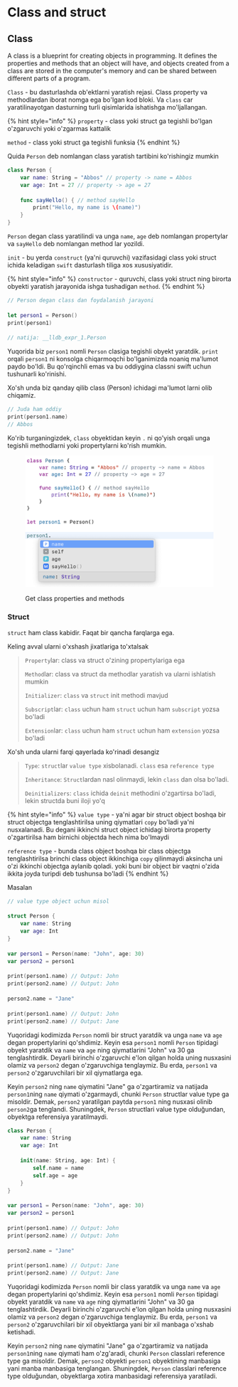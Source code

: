 # Class and struct

## Class

A class is a blueprint for creating objects in programming. It defines the properties and methods that an object will have, and objects created from a class are stored in the computer's memory and can be shared between different parts of a program.

`Class` - bu dasturlashda ob'ektlarni yaratish rejasi. Class property va methodlardan iborat nomga ega bo'lgan kod bloki. Va `class` car yaratilinayotgan dasturning turli qisimlarida ishatishga mo'ljallangan.

{% hint style="info" %}
`property` - class yoki struct ga tegishli bo'lgan o'zgaruvchi yoki o'zgarmas kattalik

`method` - class yoki struct ga tegishli funksia
{% endhint %}

Quida `Person` deb nomlangan class yaratish tartibini ko'rishingiz mumkin

```swift
class Person {
    var name: String = "Abbos" // property -> name = Abbos
    var age: Int = 27 // property -> age = 27
    
    func sayHello() { // method sayHello
        print("Hello, my name is \(name)")
    }
}
```

`Person` degan class yaratilindi va unga `name`, `age` deb nomlangan propertylar va `sayHello` deb nomlangan method lar yozildi.

`init` - bu yerda `construct` (ya'ni quruvchi) vazifasidagi class yoki struct ichida keladigan `swift` dasturlash tiliga xos xususiyatidir.

{% hint style="info" %}
`constructor` - quruvchi, class yoki struct ning birorta obyekti yaratish jarayonida ishga tushadigan `method`.
{% endhint %}

```swift
// Person degan class dan foydalanish jarayoni

let person1 = Person()
print(person1)

// natija: __lldb_expr_1.Person
```

Yuqorida biz `person1` nomli `Person` clasiga tegishli obyekt yaratdik. `print` orqali `person1` ni konsolga chiqarmoqchi bo'lganimizda noaniq ma'lumot paydo bo'ldi. Bu qo'rqinchli emas va bu oddiygina classni swift uchun tushunarli ko'rinishi.

Xo'sh unda biz qanday qilib class (Person) ichidagi ma'lumot larni olib chiqamiz.

```swift
// Juda ham oddiy
print(person1.name)
// Abbos
```

Ko'rib turganingizdek, `class` obyektidan keyin `.` ni qo'yish orqali unga tegishli methodlarni yoki propertylarni ko'rish mumkin.

<figure><img src="../.gitbook/assets/image.png" alt=""><figcaption><p>Get class properties and methods</p></figcaption></figure>

### Struct

`struct` ham class kabidir. Faqat bir qancha farqlarga ega.

Keling avval ularni o'xshash jixatlariga to'xtalsak

> `Property`lar: class va struct o'zining propertylariga ega
>
> `Method`lar: class va struct da methodlar yaratish va ularni ishlatish mumkin
>
> `Initializer`: `class` va `struct` init methodi mavjud
>
> `Subscript`lar: `class` uchun ham `struct` uchun ham `subscript` yozsa bo'ladi
>
> `Extension`lar: `class` uchun ham `struct` uchun ham `extension` yozsa bo'ladi

Xo'sh unda ularni farqi qayerlada ko'rinadi desangiz

> `Type`: `struct`lar `value type` xisbolanadi. `class` esa `reference type`
>
> `Inheritance`: `Struct`lardan nasl olinmaydi, lekin `class` dan olsa bo'ladi.
>
> `Deinitializers`: `class` ichida `deinit` methodini o'zgartirsa bo'ladi, lekin structda buni iloji yo'q

{% hint style="info" %}
`value type` - ya'ni agar bir struct object boshqa bir struct objectga tenglashtirilsa uning qiymatlari `copy` bo'ladi ya'ni nusxalanadi. Bu degani ikkinchi struct object ichidagi birorta property o'zgartirilsa ham birnichi objectda hech nima bo'lmaydi

`reference type` - bunda class object boshqa bir class objectga tenglashtirilsa brinchi class object ikkinchiga `copy` qilinmaydi aksincha uni o'zi ikkinchi objectga aylanib qoladi. yoki buni bir object bir vaqtni o'zida ikkita joyda turipdi deb tushunsa bo'ladi
{% endhint %}

Masalan

```swift
// value type object uchun misol

struct Person {
    var name: String
    var age: Int
}

var person1 = Person(name: "John", age: 30)
var person2 = person1

print(person1.name) // Output: John
print(person2.name) // Output: John

person2.name = "Jane"

print(person1.name) // Output: John
print(person2.name) // Output: Jane
```

Yuqoridagi kodimizda `Person` nomli bir struct yaratdik va unga `name` va `age` degan propertylarini qo'shdimiz. Keyin esa `person1` nomli `Person` tipidagi obyekt yaratdik va `name` va `age` ning qiymatlarini "John" va 30 ga tenglashtirdik. Deyarli birinchi o'zgaruvchi e'lon qilgan holda uning nusxasini olamiz va `person2` degan o'zgaruvchiga tenglaymiz. Bu erda, `person1` va `person2` o'zgaruvchilari bir xil qiymatlarga ega.

Keyin `person2` ning `name` qiymatini "Jane" ga o'zgartiramiz va natijada `person1`ning `name` qiymati o'zgarmaydi, chunki `Person` structlar value type ga misoldir. Demak, `person2` yaratilgan paytda `person1` ning nusxasi olinib `person2`ga tenglandi. Shuningdek, `Person` structlari value type olduğundan, obyektga referensiya yaratilmaydi.

```swift
class Person {
    var name: String
    var age: Int
    
    init(name: String, age: Int) {
        self.name = name
        self.age = age
    }
}

var person1 = Person(name: "John", age: 30)
var person2 = person1

print(person1.name) // Output: John
print(person2.name) // Output: John

person2.name = "Jane"

print(person1.name) // Output: Jane
print(person2.name) // Output: Jane
```

Yuqoridagi kodimizda `Person` nomli bir class yaratdik va unga `name` va `age` degan propertylarini qo'shdimiz. Keyin esa `person1` nomli `Person` tipidagi obyekt yaratdik va `name` va `age` ning qiymatlarini "John" va 30 ga tenglashtirdik. Deyarli birinchi o'zgaruvchi e'lon qilgan holda uning nusxasini olamiz va `person2` degan o'zgaruvchiga tenglaymiz. Bu erda, `person1` va `person2` o'zgaruvchilari bir xil obyektlarga yani bir xil manbaga o'xshab ketishadi.

Keyin `person2` ning `name` qiymatini "Jane" ga o'zgartiramiz va natijada `person1`ning `name` qiymati ham o'zg'aradi, chunki `Person` classlari reference type ga misoldir. Demak, `person2` obyekti `person1` obyektining manbasiga yani manba manbasiga tenglangan. Shuningdek, `Person` classlari reference type olduğundan, obyektlarga xotira manbasidagi referensiya yaratiladi.
